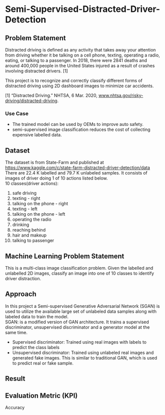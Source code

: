 # Semi-Supervised-Distracted-Driver-Detection

## Problem Statement
Distracted driving is defined as any activity that takes away your attention from driving whether it be talking on a cell phone, texting, operating a radio, eating, or talking to a passenger. In 2018, there were 2841 deaths and around 400,000 people in the United States injured as a result of crashes involving distracted drivers. [1]

This project is to recognize and correctly classify different forms of distracted driving using 2D dashboard images to minimize car accidents.

[1] “Distracted Driving.” NHTSA, 6 Mar. 2020, www.nhtsa.gov/risky-driving/distracted-driving.

### Use Case
* The trained model can be used by OEMs to improve auto safety.
* semi-supervised image classification reduces the cost of collecting expensive labelled data.

## Dataset
The dataset is from State-Farm and published at https://www.kaggle.com/c/state-farm-distracted-driver-detection/data<br />
There are 22.4 K labelled and 79.7 K unlabeled samples. It consists of images of driver doing 1 of 10 actions listed below.<br />
10 classes(driver actions):
1. safe driving
2. texting - right
3. talking on the phone - right
4. texting - left
5. talking on the phone - left
6. operating the radio
7. drinking
8. reaching behind
9. hair and makeup
10. talking to passenger


## Machine Learning Problem Statement 
This is a multi-class image classification problem. Given the labelled and unlabelled 2D images, classify an image into one of 10 classes to identify driver distraction.

## Approach
In this project a Semi-supervised Generative Adversarial Network (SGAN) is used to utilize the available large set of unlabeled data samples along with labeled data to train the model.<br />
SGAN: is a modified version of GAN architecture. It trains a supervised discriminator, unsupervised discriminator and a generator model at the same time.<br />
* Supervised discriminator: Trained using real images with labels to predict the class labels<br />
* Unsupervised discriminator: Trained using unlabeled real images and generated fake images. This is similar to traditional GAN, which is used to predict real or fake sample.

## Result

## Evaluation Metric (KPI)
Accuracy
